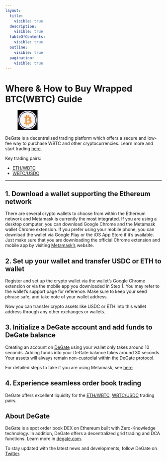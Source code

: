```yaml
---
layout:
  title:
    visible: true
  description:
    visible: true
  tableOfContents:
    visible: true
  outline:
    visible: true
  pagination:
    visible: true
---
```


# Where & How to Buy Wrapped BTC(WBTC) Guide

<figure><img src="../images/wbtc_0x2260fac5e5542a773aa44fbcfedf7c193bc2c5991714705318687.jpg" alt="WBTC" width="64"><figcaption></figcaption></figure>

DeGate is a decentralised trading platform which offers a secure and low-fee way to purchase WBTC and other cryptocurrencies. Learn more and start trading [here](https://app.degate.com/trade/USDC/0x2260fac5e5542a773aa44fbcfedf7c193bc2c599?utm_source=howtobuy).&#x20;

Key trading pairs:

* [ETH/WBTC](https://app.degate.com/trade/0x2260fac5e5542a773aa44fbcfedf7c193bc2c599/ETH?utm_source=howtobuy)
* [WBTC/USDC](https://app.degate.com/trade/USDC/0x2260fac5e5542a773aa44fbcfedf7c193bc2c599?utm_source=howtobuy)

***

## 1. Download a wallet supporting the Ethereum network

There are several crypto wallets to choose from within the Ethereum network and Metamask is currently the most integrated. If you are using a desktop computer, you can download Google Chrome and the Metamask wallet Chrome extension. If you prefer using your mobile phone, you can download the wallet via Google Play or the iOS App Store if it’s available. Just make sure that you are downloading the official Chrome extension and mobile app by visiting [Metamask’s](https://metamask.io/) website.

## 2. Set up your wallet and transfer USDC or ETH to wallet

Register and set up the crypto wallet via the wallet’s Google Chrome extension or via the mobile app you downloaded in Step 1. You may refer to the wallet’s support page for reference. Make sure to keep your seed phrase safe, and take note of your wallet address.&#x20;

Now you can transfer crypto assets like USDC or ETH into this wallet address through any other exchanges or wallets.

## 3. Initialize a DeGate account and add funds to DeGate balance

Creating an account on [DeGate](https://app.degate.com/?utm_source=WBTC_howtobuy) using your wallet only takes around 10 seconds. Adding funds into your DeGate balance takes around 30 seconds. Your assets will always remain non-custodial within the DeGate protocol.

For detailed steps to take if you are using Metamask, see [here](https://docs.degate.com/v/product_en/main-features/wallet-connectivity/metamask)

## 4. Experience seamless order book trading

DeGate offers excellent liquidity for the [ETH/WBTC](https://app.degate.com/trade/0x2260fac5e5542a773aa44fbcfedf7c193bc2c599/ETH?utm_source=howtobuy), [WBTC/USDC](https://app.degate.com/trade/USDC/0x2260fac5e5542a773aa44fbcfedf7c193bc2c599?utm_source=howtobuy) trading pairs.&#x20;

## About DeGate

DeGate is a spot order book DEX on Ethereum built with Zero-Knowledge technology. In addition, DeGate offers a decentralized grid trading and DCA functions.  Learn more in [degate.com](https://degate.com/?utm_source=WBTC_howtobuy).

To stay updated with the latest news and developments, follow DeGate on [Twitter](https://twitter.com/degatedex).
